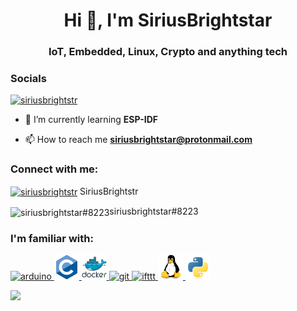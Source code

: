 <h1 align="center">Hi 👋, I'm SiriusBrightstar</h1>
<h3 align="center">IoT, Embedded, Linux, Crypto and anything tech</h3>

### Socials 
<p align="left"> <a href="https://twitter.com/siriusbrightstr" target="blank"><img src="https://img.shields.io/twitter/follow/siriusbrightstr?logo=twitter&style=for-the-badge" alt="siriusbrightstr" /></a> </p>

- 🌱 I’m currently learning **ESP-IDF**

- 📫 How to reach me **siriusbrightstar@protonmail.com**

<h3 align="left">Connect with me:</h3>
<p align="left">
<a href="https://twitter.com/siriusbrightstr" target="blank"><img align="center" src="https://raw.githubusercontent.com/rahuldkjain/github-profile-readme-generator/master/src/images/icons/Social/twitter.svg" alt="siriusbrightstr" height="30" width="40" /></a>
  SiriusBrightstr
  
<img align="center" src="https://raw.githubusercontent.com/rahuldkjain/github-profile-readme-generator/master/src/images/icons/Social/discord.svg" alt="siriusbrightstar#8223" height="30" width="40" />siriusbrightstar#8223
</p>

<h3 align="left">I'm familiar with:</h3>
<p align="left"> <a href="https://www.arduino.cc/" target="_blank" rel="noreferrer"> <img src="https://cdn.worldvectorlogo.com/logos/arduino-1.svg" alt="arduino" width="40" height="40"/> </a> <a href="https://www.cprogramming.com/" target="_blank" rel="noreferrer"> <img src="https://raw.githubusercontent.com/devicons/devicon/master/icons/c/c-original.svg" alt="c" width="40" height="40"/> </a> <a href="https://www.docker.com/" target="_blank" rel="noreferrer"> <img src="https://raw.githubusercontent.com/devicons/devicon/master/icons/docker/docker-original-wordmark.svg" alt="docker" width="40" height="40"/> </a> <a href="https://git-scm.com/" target="_blank" rel="noreferrer"> <img src="https://www.vectorlogo.zone/logos/git-scm/git-scm-icon.svg" alt="git" width="40" height="40"/> </a> <a href="https://ifttt.com/" target="_blank" rel="noreferrer"> <img src="https://www.vectorlogo.zone/logos/ifttt/ifttt-ar21.svg" alt="ifttt" width="40" height="40"/> </a> <a href="https://www.linux.org/" target="_blank" rel="noreferrer"> <img src="https://raw.githubusercontent.com/devicons/devicon/master/icons/linux/linux-original.svg" alt="linux" width="40" height="40"/> </a> <a href="https://www.python.org" target="_blank" rel="noreferrer"> <img src="https://raw.githubusercontent.com/devicons/devicon/master/icons/python/python-original.svg" alt="python" width="40" height="40"/> </a> </p>

<img src="https://img.shields.io/badge/Linux-OS-blue?style=for-the-badge&logo=linux">
